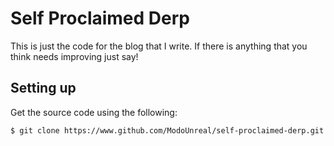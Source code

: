 # Self Proclaimed Derp
This is just the code for the blog that I write.
If there is anything that you think needs improving just say!

## Setting up
Get the source code using the following:

```bash
$ git clone https://www.github.com/ModoUnreal/self-proclaimed-derp.git
```
